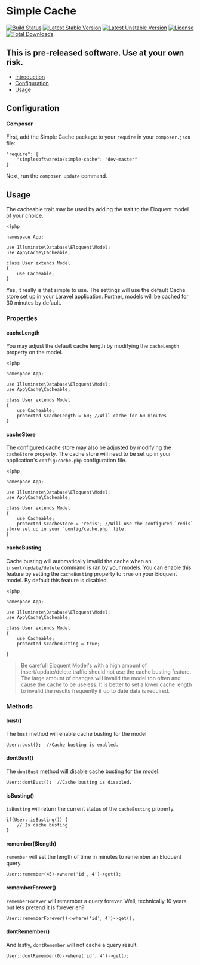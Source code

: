 Simple Cache
========================

[![Build Status](https://travis-ci.org/SimpleSoftwareIO/simple-cache.svg?branch=master)](https://travis-ci.org/SimpleSoftwareIO/simple-cache)
[![Latest Stable Version](https://poser.pugx.org/simplesoftwareio/simple-cache/v/stable.svg)](https://packagist.org/packages/simplesoftwareio/simple-cache)
[![Latest Unstable Version](https://poser.pugx.org/simplesoftwareio/simple-cache/v/unstable.svg)](https://packagist.org/packages/simplesoftwareio/simple-cache)
[![License](https://poser.pugx.org/simplesoftwareio/simple-cache/license.svg)](https://packagist.org/packages/simplesoftwareio/simple-cache)
[![Total Downloads](https://poser.pugx.org/simplesoftwareio/simple-cache/downloads.svg)](https://packagist.org/packages/simplesoftwareio/simple-cache)

## This is pre-released software.  Use at your own risk.

- [Introduction](#docs-introduction)
- [Configuration](#docs-configuration)
- [Usage](#docs-usage)

<a id="docs-configuration"></a>
## Configuration

#### Composer

First, add the Simple Cache package to your `require` in your `composer.json` file:

	"require": {
		"simplesoftwareio/simple-cache": "dev-master"
	}

Next, run the `composer update` command.  

<a id="docs-usage"></a>
## Usage

The cacheable trait may be used by adding the trait to the Eloquent model of your choice.

    <?php
    
    namespace App;
    
    use Illuminate\Database\Eloquent\Model;
    use App\Cache\Cacheable;
    
    class User extends Model
    {
        use Cacheable;
    }

Yes, it really is that simple to use.  The settings will use the default Cache store set up in your Laravel application.  Further, models will be cached for 30 minutes by default.

### Properties

#### cacheLength

You may adjust the default cache length by modifying the `cacheLength` property on the model.

    <?php
    
    namespace App;
    
    use Illuminate\Database\Eloquent\Model;
    use App\Cache\Cacheable;
    
    class User extends Model
    {
        use Cacheable;
        protected $cacheLength = 60; //Will cache for 60 minutes
    }
    
#### cacheStore

The configured cache store may also be adjusted by modifying the `cacheStore` property.  The cache store will need to be set up in your application's `config/cache.php` configuration file.

    <?php
    
    namespace App;
    
    use Illuminate\Database\Eloquent\Model;
    use App\Cache\Cacheable;
    
    class User extends Model
    {
        use Cacheable;
        protected $cacheStore = 'redis'; //Will use the configured `redis` store set up in your `config/cache.php` file.
    }
    
#### cacheBusting

Cache busting will automatically invalid the cache when an `insert/update/delete` command is ran by your models.  You can enable this feature by setting the `cacheBusting` property to `true` on your Eloquent model.  By default this feature is disabled.

    <?php
    
    namespace App;
    
    use Illuminate\Database\Eloquent\Model;
    use App\Cache\Cacheable;
    
    class User extends Model
    {
        use Cacheable;
        protected $cacheBusting = true;
    
    }
    
>Be careful!  Eloquent Model's with a high amount of insert/update/delete traffic should not use the cache busting feature.  The large amount of changes will invalid the model too often and cause the cache to be useless.  It is better to set a lower cache length to invalid the results frequently if up to date data is required.

### Methods

#### bust()

The `bust` method will enable cache busting for the model

    User::bust();  //Cache busting is enabled.
    
#### dontBust()

The `dontBust` method will disable cache busting for the model.

    User::dontBust();  //Cache busting is disabled.

#### isBusting()

`isBusting` will return the current status of the `cacheBusting` property.

    if(User::isBusting()) {
        // Is cache busting
    }
    
#### remember($length)

`remember` will set the length of time in minutes to remember an Eloquent query.

    User::remember(45)->where('id', 4')->get();
    
#### rememberForever()

`rememberForever` will remember a query forever.  Well, technically 10 years but lets pretend it is forever eh?

    User::rememberForever()->where('id', 4')->get();
    
#### dontRemember()

And lastly, `dontRemember` will not cache a query result.

    User::dontRemember(0)->where('id', 4')->get();
